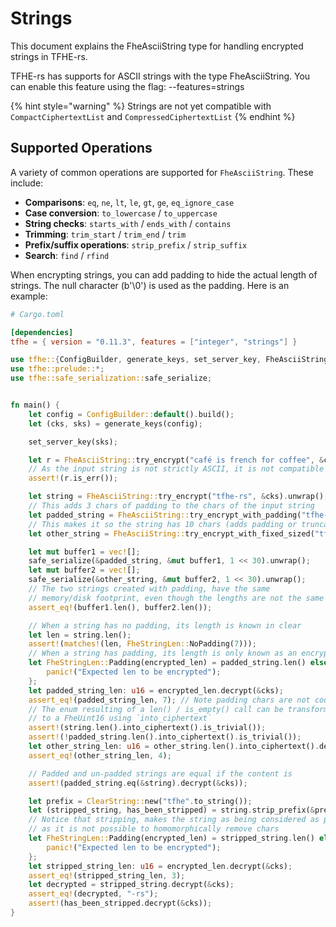 # Strings

This document explains the FheAsciiString type for handling encrypted strings in TFHE-rs.

TFHE-rs has supports for ASCII strings with the type FheAsciiString.
You can enable this feature using the flag: --features=strings

{% hint style="warning" %}
Strings are not yet compatible with `CompactCiphertextList` and `CompressedCiphertextList`
{% endhint %}

## Supported Operations

A variety of common operations are supported for `FheAsciiString`. These include:

- **Comparisons**: `eq`, `ne`, `lt`, `le`, `gt`, `ge`, `eq_ignore_case`
- **Case conversion**: `to_lowercase` / `to_uppercase`
- **String checks**: `starts_with` / `ends_with` / `contains`
- **Trimming**: `trim_start` / `trim_end` / `trim`
- **Prefix/suffix operations**: `strip_prefix` / `strip_suffix`
- **Search**:  `find` / `rfind`


When encrypting strings, you can add padding to hide the actual length of strings.
The null character (b'\0') is used as the padding.
Here is an example:

```toml
# Cargo.toml

[dependencies]
tfhe = { version = "0.11.3", features = ["integer", "strings"] }
```

```rust
use tfhe::{ConfigBuilder, generate_keys, set_server_key, FheAsciiString, FheStringLen, ClearString};
use tfhe::prelude::*;
use tfhe::safe_serialization::safe_serialize;


fn main() {
    let config = ConfigBuilder::default().build();
    let (cks, sks) = generate_keys(config);

    set_server_key(sks);

    let r = FheAsciiString::try_encrypt("café is french for coffee", &cks);
    // As the input string is not strictly ASCII, it is not compatible
    assert!(r.is_err());

    let string = FheAsciiString::try_encrypt("tfhe-rs", &cks).unwrap();
    // This adds 3 chars of padding to the chars of the input string
    let padded_string = FheAsciiString::try_encrypt_with_padding("tfhe-rs", 3, &cks).unwrap();
    // This makes it so the string has 10 chars (adds padding or truncates input as necessary)
    let other_string = FheAsciiString::try_encrypt_with_fixed_sized("tfhe", 10, &cks).unwrap();

    let mut buffer1 = vec![];
    safe_serialize(&padded_string, &mut buffer1, 1 << 30).unwrap();
    let mut buffer2 = vec![];
    safe_serialize(&other_string, &mut buffer2, 1 << 30).unwrap();
    // The two strings created with padding, have the same
    // memory/disk footprint, even though the lengths are not the same
    assert_eq!(buffer1.len(), buffer2.len());

    // When a string has no padding, its length is known in clear
    let len = string.len();
    assert!(matches!(len, FheStringLen::NoPadding(7)));
    // When a string has padding, its length is only known as an encrypted value
    let FheStringLen::Padding(encrypted_len) = padded_string.len() else {
        panic!("Expected len to be encrypted");
    };
    let padded_string_len: u16 = encrypted_len.decrypt(&cks);
    assert_eq!(padded_string_len, 7); // Note padding chars are not counted
    // The enum resulting of a len() / is_empty() call can be transformed 
    // to a FheUint16 using `into_ciphertext`
    assert!(string.len().into_ciphertext().is_trivial());
    assert!(!padded_string.len().into_ciphertext().is_trivial());
    let other_string_len: u16 = other_string.len().into_ciphertext().decrypt(&cks);
    assert_eq!(other_string_len, 4);

    // Padded and un-padded strings are equal if the content is
    assert!(padded_string.eq(&string).decrypt(&cks));

    let prefix = ClearString::new("tfhe".to_string());
    let (stripped_string, has_been_stripped) = string.strip_prefix(&prefix);
    // Notice that stripping, makes the string as being considered as padded
    // as it is not possible to homomorphically remove chars
    let FheStringLen::Padding(encrypted_len) = stripped_string.len() else {
        panic!("Expected len to be encrypted");
    };
    let stripped_string_len: u16 = encrypted_len.decrypt(&cks);
    assert_eq!(stripped_string_len, 3);
    let decrypted = stripped_string.decrypt(&cks);
    assert_eq!(decrypted, "-rs");
    assert!(has_been_stripped.decrypt(&cks));
}
```
